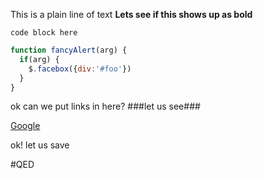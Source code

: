 This is a plain line of text
**Lets see if this shows up as bold**

`code block here`

```javascript
function fancyAlert(arg) {
  if(arg) {
    $.facebox({div:'#foo'})
  }
}
```

ok can we put links in here? ###let us see###

[Google](www.google.com)

ok! let us save

#QED

